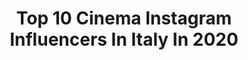---
title: Top 10 Cinema Instagram Influencers In Italy In 2020
description: Identify the most popular Instagram accounts on inBeat.
platform: Instagram
profiles:
  - username: "vittoria_schisano"
    fullname: >-
      Vittoria Schisano
    location: "Italy"
    followers: 44797
    engagement: 278
    commentsToLikes: 0.057553
    avatar: "https://instagram.fvte2-1.fna.fbcdn.net/v/t51.2885-19/s320x320/89690454_1788435301286366_6317695174981976064_n.jpg?_nc_ht=instagram.fvte2-1.fna.fbcdn.net&_nc_ohc=ljHvgagrW3cAX8L96MH&oh=a3a4868076b279ebb96fafbb72faaf82&oe=5E9E8095"
    verified: false
    hashtags: "#rome, #buonadomenica, #morning, #carpet"
  - username: "franciseme"
    fullname: >-
      Francesca Semenza
    location: "Italy"
    followers: 36040
    engagement: 278
    commentsToLikes: 0.058001
    avatar: "https://scontent-lhr8-1.cdninstagram.com/v/t51.2885-19/s320x320/69618346_753024925140802_1112090586258604032_n.jpg?_nc_ht=scontent-lhr8-1.cdninstagram.com&_nc_ohc=o_Kk09JK28YAX85SQD3&oh=1804ee55d04cd02b4ce224d13fbfbeb1&oe=5EB616C5"
    verified: false
    hashtags: "#blackandwhite, #photography, #tuscany, #shoot"
  - username: "dexter___89"
    fullname: >-
      Gianluca (Dexter)
    location: "Italy"
    followers: 8822
    engagement: 1581
    commentsToLikes: 0.026439
    avatar: "https://scontent-lhr8-1.cdninstagram.com/v/t51.2885-19/s320x320/83480706_877520339431141_1827147635396444160_n.jpg?_nc_ht=scontent-lhr8-1.cdninstagram.com&_nc_ohc=8eNFTKzCQiMAX8Y8daC&oh=b08022db64d31d3ea0bffe12d697de5a&oe=5EB8DE35"
    verified: false
    hashtags: "#jackbonaventura, #argentina, #weareacmilan, #weareateam"
  - username: "iamwinter"
    fullname: >-
      Paolo Barretta
    location: "Italy"
    followers: 90381
    engagement: 795
    commentsToLikes: 0.012605
    avatar: "https://scontent-ams4-1.cdninstagram.com/v/t51.2885-19/s320x320/90734425_2595308617403074_7095842699537809408_n.jpg?_nc_ht=scontent-ams4-1.cdninstagram.com&_nc_ohc=Z2oJXoKLsWsAX8O3Ssm&oh=509583d3961bc308683906d4e676e71f&oe=5EB98161"
    verified: false
    hashtags: "#staythefuckhome, #istayhome, #myquarantine"
  - username: "alenaseredova"
    fullname: >-
      Alena Šeredová
    location: "Italy"
    followers: 480390
    engagement: 328
    commentsToLikes: 0.023001
    avatar: "https://scontent-ams4-1.cdninstagram.com/v/t51.2885-19/s320x320/43130705_2469013780075622_3859039488529399808_n.jpg?_nc_ht=scontent-ams4-1.cdninstagram.com&_nc_ohc=eFx407dWWKQAX__Cnbr&oh=b034d4283efee376f567ca86726ae2e6&oe=5EB723D2"
    verified: true
    hashtags: "#vsichnipohromade, #selfieconlalucegiusta, #ad, #primavera"
  - username: "thereal_giorgia"
    fullname: >-
      Giorgia Gianetiempo
    location: "Italy"
    followers: 164836
    engagement: 695
    commentsToLikes: 0.009264
    avatar: "https://scontent-atl3-1.cdninstagram.com/v/t51.2885-19/s320x320/84051393_880660995711221_6829447370183278592_n.jpg?_nc_ht=scontent-atl3-1.cdninstagram.com&_nc_ohc=fzoQrxbEWMQAX9XAnX_&oh=3fa122e221e7ba72ec242e72f88bda76&oe=5EBAD48D"
    verified: true
    hashtags: "#bringhome, #finteofalsies, #adv, #suppliedby"
  - username: "andreadianetti"
    fullname: >-
      ANDREA DIANETTI
    location: "Italy"
    followers: 252924
    engagement: 470
    commentsToLikes: 0.015291
    avatar: "https://scontent-ams4-1.cdninstagram.com/v/t51.2885-19/s320x320/91627948_518486155532225_5002022988569116672_n.jpg?_nc_ht=scontent-ams4-1.cdninstagram.com&_nc_ohc=oUDZ-auZnw8AX8tB9gr&oh=f55a79402c0b015a0f5dfd3e4f63c5b3&oe=5EB7ED86"
    verified: true
    hashtags: "#cioccolata, #film, #dollypartonchallenge, #brotherhood"
  - username: "miriam_denicolo"
    fullname: >-
      Miriam
    location: "Italy"
    followers: 41869
    engagement: 121
    commentsToLikes: 0.261871
    avatar: "https://scontent-lhr8-1.cdninstagram.com/v/t51.2885-19/s320x320/91865959_695605514520601_8061535661905149952_n.jpg?_nc_ht=scontent-lhr8-1.cdninstagram.com&_nc_ohc=P8FLZpQnZ0oAX9bz90j&oh=e39e4df7cda58034b0d3e1e595d01be6&oe=5EB9CDC6"
    verified: false
    hashtags: "#coronavirus, #lipstick, #bag, #pensieridellamezzanotte"
  - username: "annasafroncik"
    fullname: >-
      Anna Safroncik
    location: "Italy"
    followers: 468878
    engagement: 397
    commentsToLikes: 0.013762
    avatar: "https://scontent-lhr8-1.cdninstagram.com/v/t51.2885-19/s320x320/49292848_1997594927004286_8312135776582238208_n.jpg?_nc_ht=scontent-lhr8-1.cdninstagram.com&_nc_ohc=2JMrALkXw70AX-OMsew&oh=59bb8ee18e77a3b84297c30f4ebef0cf&oe=5EBBDFC0"
    verified: true
    hashtags: "#healthylifestyle, #portraits, #omathome, #casa"
  - username: "picchiopicchiato"
    fullname: >-
      Pietro Masotti
    location: "Italy"
    followers: 21242
    engagement: 1443
    commentsToLikes: 0.024385
    avatar: "https://scontent-lhr8-1.cdninstagram.com/v/t51.2885-19/s320x320/81772308_2680730738681936_3227233925088673792_n.jpg?_nc_ht=scontent-lhr8-1.cdninstagram.com&_nc_ohc=Cp1bcssGpVkAX_PCHRC&oh=61a3bc0cbeefa73564d7a706a4bbe68a&oe=5EBA54F1"
    verified: false
    hashtags: "#quarantena, #noinonsiamocontagiosi, #ricordi, #teatro"
---